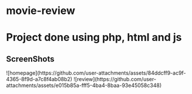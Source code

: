 # movie-review
  <h1>Project done using php, html and js</h1>

  <h2>ScreenShots</h2>
![homepage](https://github.com/user-attachments/assets/84ddcff9-ac9f-4365-8f9d-a7c8f4ab08b2)
![review](https://github.com/user-attachments/assets/e015b85a-fff5-4ba4-8baa-93e45058c348)
